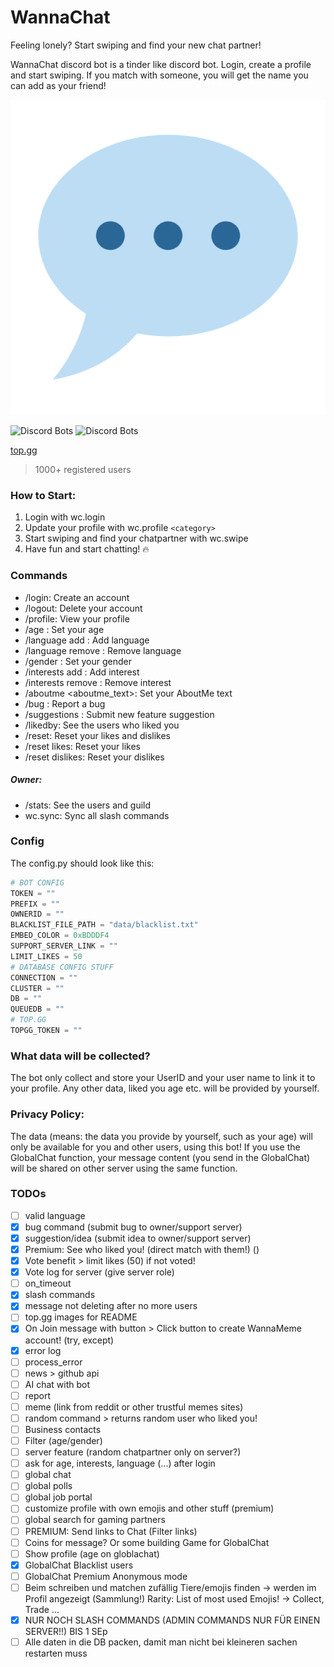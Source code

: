 # WannaChat
Feeling lonely? Start swiping and find your new chat partner!

WannaChat discord bot is a tinder like discord bot. Login, create a profile and start swiping. If you match with someone, you will get the name you can add as your friend! 

<img src="https://github.com/JannesT3011/WannaChat/blob/main/logo.png" alt="LOGO"> 

![Discord Bots](https://top.gg/api/widget/servers/979065679376437308.svg) ![Discord Bots](https://top.gg/api/widget/upvotes/979065679376437308.svg)

[top.gg]( https://top.gg/bot/979065679376437308 )

> 1000+ registered users


### How to Start:

1. Login with wc.login
2. Update your profile with wc.profile `<category>`
3. Start swiping and find your chatpartner with wc.swipe
4. Have fun and start chatting! 🔥

### Commands
- /login: Create an account
- /logout: Delete your account
- /profile: View your profile
- /age : Set your age
- /language add <language>: Add language
- /language remove <language>: Remove language
- /gender : Set your gender
- /interests add <interest>: Add interest
- /interests remove <interest>: Remove interest
- /aboutme <aboutme_text>: Set your AboutMe text
- /bug : Report a bug
- /suggestions : Submit new feature suggestion
- /likedby: See the users who liked you
- /reset: Reset your likes and dislikes
- /reset likes: Reset your likes
- /reset dislikes: Reset your dislikes
##### Owner:
- /stats: See the users and guild
- wc.sync: Sync all slash commands

### Config
The config.py should look like this:
```python
# BOT CONFIG
TOKEN = ""
PREFIX = ""
OWNERID = ""
BLACKLIST_FILE_PATH = "data/blacklist.txt"
EMBED_COLOR = 0xBDDDF4
SUPPORT_SERVER_LINK = ""
LIMIT_LIKES = 50
# DATABASE CONFIG STUFF
CONNECTION = ""
CLUSTER = ""
DB = ""
QUEUEDB = ""
# TOP.GG
TOPGG_TOKEN = ""
```

### What data will be collected?
The bot only collect and store your UserID and your user name to link it to your profile.
Any other data, liked you age etc. will be provided by yourself.

### Privacy Policy:
The data (means: the data you provide by yourself, such as your age) will only be available for you and other users, using this bot! 
If you use the GlobalChat function, your message content (you send in the GlobalChat) will be shared on other server using the same function.


### TODOs
- [ ] valid language
- [X] bug command (submit bug to owner/support server)
- [X] suggestion/idea (submit idea to owner/support server)
- [X] Premium: See who liked you! (direct match with them!) ()
- [X] Vote benefit > limit likes (50) if not voted!
- [X] Vote log for server (give server role)
- [ ] on_timeout
- [X] slash commands
- [X] message not deleting after no more users
- [ ] top.gg images for README
- [X] On Join message with button > Click button to create WannaMeme account! (try, except)
- [X] error log
- [ ] process_error
- [ ] news > github api
- [ ] AI chat with bot
- [ ] report
- [ ] meme (link from reddit or other trustful memes sites)
- [ ] random command > returns random user who liked you!
- [ ] Business contacts
- [ ] Filter (age/gender)
- [ ] server feature (random chatpartner only on server?)
- [ ] ask for age, interests, language (...) after login
- [ ] global chat
- [ ] global polls
- [ ] global job portal
- [ ] customize profile with own emojis and other stuff (premium)
- [ ] global search for gaming partners
- [ ] PREMIUM: Send links to Chat (Filter links)
- [ ] Coins for message? Or some building Game for GlobalChat
- [ ] Show profile (age on globlachat)
- [X] GlobalChat Blacklist users
- [ ] GlobalChat Premium Anonymous mode
- [ ] Beim schreiben und matchen zufällig Tiere/emojis finden -> werden im Profil angezeigt (Sammlung!) Rarity: List of most used Emojis!
-> Collect, Trade ...
- [X] NUR NOCH SLASH COMMANDS (ADMIN COMMANDS NUR FÜR EINEN SERVER!!) BIS 1 SEp
- [ ] Alle daten in die DB packen, damit man nicht bei kleineren sachen restarten muss
